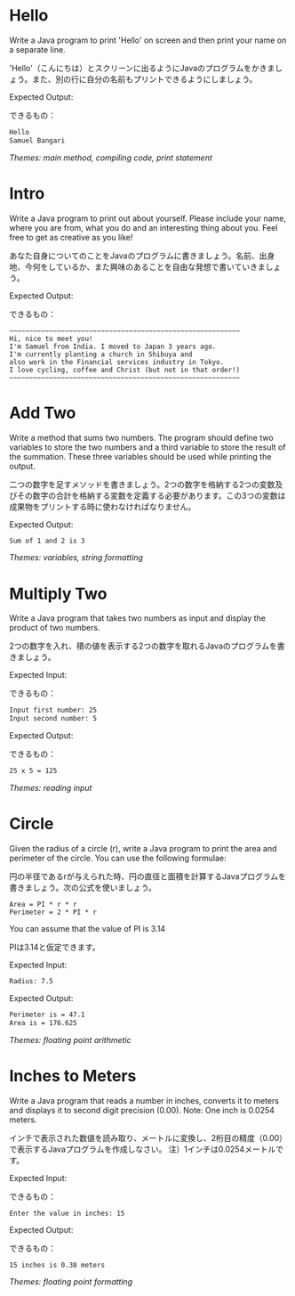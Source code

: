 # Hello

Write a Java program to print 'Hello' on screen and then print your name on a separate line.

'Hello'（こんにちは）とスクリーンに出るようにJavaのプログラムをかきましょう。また、別の行に自分の名前もプリントできるようにしましょう。

Expected Output:

できるもの：

```bash
Hello
Samuel Bangari
```

_Themes: main method, compiling code, print statement_

# Intro

Write a Java program to print out about yourself. Please include your name, where you are from, what you do and an interesting thing about you. Feel free to get as creative as you like!

あなた自身についてのことをJavaのプログラムに書きましょう。名前、出身地、今何をしているか、また興味のあることを自由な発想で書いていきましょう。

Expected Output:

できるもの：

```
~~~~~~~~~~~~~~~~~~~~~~~~~~~~~~~~~~~~~~~~~~~~~~~~~~~~~~~~~~
Hi, nice to meet you!
I'm Samuel from India. I moved to Japan 3 years ago.
I'm currently planting a church in Shibuya and 
also work in the Financial services industry in Tokyo.
I love cycling, coffee and Christ (but not in that order!)
~~~~~~~~~~~~~~~~~~~~~~~~~~~~~~~~~~~~~~~~~~~~~~~~~~~~~~~~~~
```

# Add Two

Write a method that sums two numbers. The program should define two variables to store the two numbers and a third variable to store the result of the summation. These three variables should be used while printing the output.

二つの数字を足すメソッドを書きましょう。2つの数字を格納する2つの変数及びその数字の合計を格納する変数を定義する必要があります。この3つの変数は成果物をプリントする時に使わなければなりません。

Expected Output:

```bash
Sum of 1 and 2 is 3
```

_Themes: variables, string formatting_

# Multiply Two

Write a Java program that takes two numbers as input and display the product of two numbers.

2つの数字を入れ、積の値を表示する2つの数字を取れるJavaのプログラムを書きましょう。

Expected Input:

できるもの：

```bash
Input first number: 25
Input second number: 5
```

Expected Output:

できるもの：

```bash
25 x 5 = 125
```

_Themes: reading input_

# Circle

Given the radius of a circle (r), write a Java program to print the area and perimeter of the circle. You can use the following formulae:

円の半径であるrが与えられた時、円の直径と面積を計算するJavaプログラムを書きましょう。次の公式を使いましょう。

```
Area = PI * r * r
Perimeter = 2 * PI * r
```

You can assume that the value of PI is 3.14

PIは3.14と仮定できます。

Expected Input:

```bash
Radius: 7.5
```

Expected Output:

```bash
Perimeter is = 47.1
Area is = 176.625
```

_Themes: floating point arithmetic_

# Inches to Meters

Write a Java program that reads a number in inches, converts it to meters and displays it to second digit precision (0.00).
Note: One inch is 0.0254 meters.


インチで表示された数値を読み取り、メートルに変換し、2桁目の精度（0.00）で表示するJavaプログラムを作成しなさい。
注）1インチは0.0254メートルです。

Expected Input:

できるもの：

```
Enter the value in inches: 15
```

Expected Output:

できるもの：

```bash
15 inches is 0.38 meters
```

_Themes: floating point formatting_
